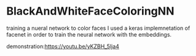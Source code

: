 # BlackAndWhiteFaceColoringNN
training a nueral network to color faces 
I used a keras implemnetation of facenet in order to train the neural network with the embeddings. 

 demonstration:https://youtu.be/yKZBH_5lja4
